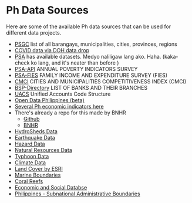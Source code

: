 # Ph Data Sources
Here are some of the available Ph data sources that can be used for different data projects.
- [PSGC](https://psa.gov.ph/classification/psgc) list of all barangays, municipalities, cities, provinces, regions
- [COVID data via DOH data drop](https://drive.google.com/drive/folders/1ZPPcVU4M7T-dtRyUceb0pMAd8ickYf8o)
- [PSA](https://openstat.psa.gov.ph/Database) has available datasets. Medyo naliligaw lang ako. Haha. (kaka-check ko lang, and it's neater than before )
- [PSA-API](https://psa.gov.ph/content/annual-poverty-indicators-survey-apis) ANNUAL POVERTY INDICATORS SURVEY
- [PSA-FIES](https://psa.gov.ph/statistics/income-expenditure/fies) FAMILY INCOME AND EXPENDITURE SURVEY (FIES)
- [CMCI](https://cmci.dti.gov.ph/) CITIES AND MUNICIPALITIES COMPETITIVENESS INDEX (CMCI)
- [BSP-Directory](https://www.bsp.gov.ph/SitePages/FinancialStability/DirBanksFIList.aspx) LIST OF BANKS AND THEIR BRANCHES
- [UACS](https://www.uacs.gov.ph/) Unified Accounts Code Structure
- [Open Data Philippines (beta)](https://data.gov.ph/index/home)
- [Several Ph economic indicators here](https://data.worldbank.org/country/PH)
- There's already a repo for this made by BNHR
  - [Github](https://github.com/benhur07b/awesome-data-philippines) 
  - [BNHR](https://bnhr.xyz/awesome-data-philippines/)
- [HydroSheds Data](https://www.hydrosheds.org/)
- [Earthquake Data](https://earthquake.usgs.gov/data/)
- [Hazard Data](https://wesr.unepgrid.ch/?project=MX-XVK-HPH-OGN-HVE-GGN&language=en)
- [Natural Resources Data](https://resourcewatch.org/)
- [Typhoon Data](https://typhoon2000.ph/)
- [Climate Data](https://www.ncdc.noaa.gov/ibtracs/)
- [Land Cover by ESRI](https://livingatlas.arcgis.com/landcoverexplorer/)
- [Marine Boundaries](https://www.marineregions.org/)
- [Coral Reefs](https://allencoralatlas.org/atlas/#4.12/8.7755/124.8789)
- [Economic and Social Databse](https://econdb.pids.gov.ph/tablecategories/index/3)
- [Philippines - Subnational Administrative Boundaries](https://data.humdata.org/dataset/cod-ab-phl)
